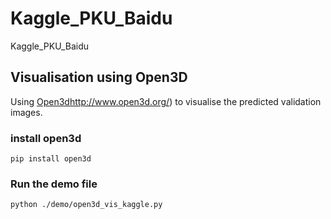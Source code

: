 
# Kaggle_PKU_Baidu

Kaggle_PKU_Baidu


##  Visualisation using Open3D

Using [Open3d]()http://www.open3d.org/) to visualise the predicted 
validation images.

### install open3d
`pip install open3d`

### Run the demo file
`python ./demo/open3d_vis_kaggle.py`